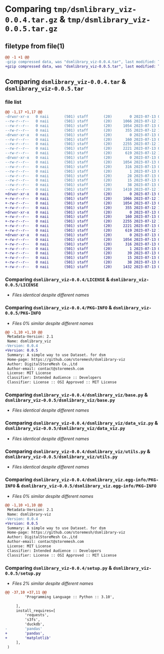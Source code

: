 # Comparing `tmp/dsmlibrary_viz-0.0.4.tar.gz` & `tmp/dsmlibrary_viz-0.0.5.tar.gz`

## filetype from file(1)

```diff
@@ -1 +1 @@
-gzip compressed data, was "dsmlibrary_viz-0.0.4.tar", last modified: Thu Jul 13 09:19:24 2023, max compression
+gzip compressed data, was "dsmlibrary_viz-0.0.5.tar", last modified: Thu Jul 13 09:26:19 2023, max compression
```

## Comparing `dsmlibrary_viz-0.0.4.tar` & `dsmlibrary_viz-0.0.5.tar`

### file list

```diff
@@ -1,17 +1,17 @@
-drwxr-xr-x   0 naii       (501) staff       (20)        0 2023-07-13 09:19:24.035555 dsmlibrary_viz-0.0.4/
--rw-r--r--   0 naii       (501) staff       (20)     1066 2023-07-12 12:08:08.000000 dsmlibrary_viz-0.0.4/LICENSE
--rw-r--r--   0 naii       (501) staff       (20)     1054 2023-07-13 09:19:24.034811 dsmlibrary_viz-0.0.4/PKG-INFO
--rw-r--r--   0 naii       (501) staff       (20)      355 2023-07-12 14:26:15.000000 dsmlibrary_viz-0.0.4/README.md
-drwxr-xr-x   0 naii       (501) staff       (20)        0 2023-07-13 09:19:24.029926 dsmlibrary_viz-0.0.4/dsmlibrary_viz/
--rw-r--r--   0 naii       (501) staff       (20)      160 2023-07-13 09:19:22.000000 dsmlibrary_viz-0.0.4/dsmlibrary_viz/__init__.py
--rw-r--r--   0 naii       (501) staff       (20)     2255 2023-07-12 14:14:40.000000 dsmlibrary_viz-0.0.4/dsmlibrary_viz/base.py
--rw-r--r--   0 naii       (501) staff       (20)     2221 2023-07-13 09:19:09.000000 dsmlibrary_viz-0.0.4/dsmlibrary_viz/data_viz.py
--rw-r--r--   0 naii       (501) staff       (20)      619 2023-07-12 15:26:02.000000 dsmlibrary_viz-0.0.4/dsmlibrary_viz/utils.py
-drwxr-xr-x   0 naii       (501) staff       (20)        0 2023-07-13 09:19:24.033854 dsmlibrary_viz-0.0.4/dsmlibrary_viz.egg-info/
--rw-r--r--   0 naii       (501) staff       (20)     1054 2023-07-13 09:19:24.000000 dsmlibrary_viz-0.0.4/dsmlibrary_viz.egg-info/PKG-INFO
--rw-r--r--   0 naii       (501) staff       (20)      316 2023-07-13 09:19:24.000000 dsmlibrary_viz-0.0.4/dsmlibrary_viz.egg-info/SOURCES.txt
--rw-r--r--   0 naii       (501) staff       (20)        1 2023-07-13 09:19:24.000000 dsmlibrary_viz-0.0.4/dsmlibrary_viz.egg-info/dependency_links.txt
--rw-r--r--   0 naii       (501) staff       (20)       28 2023-07-13 09:19:24.000000 dsmlibrary_viz-0.0.4/dsmlibrary_viz.egg-info/requires.txt
--rw-r--r--   0 naii       (501) staff       (20)       15 2023-07-13 09:19:24.000000 dsmlibrary_viz-0.0.4/dsmlibrary_viz.egg-info/top_level.txt
--rw-r--r--   0 naii       (501) staff       (20)       38 2023-07-13 09:19:24.035728 dsmlibrary_viz-0.0.4/setup.cfg
--rw-r--r--   0 naii       (501) staff       (20)     1410 2023-07-12 14:24:27.000000 dsmlibrary_viz-0.0.4/setup.py
+drwxr-xr-x   0 naii       (501) staff       (20)        0 2023-07-13 09:26:19.562590 dsmlibrary_viz-0.0.5/
+-rw-r--r--   0 naii       (501) staff       (20)     1066 2023-07-12 12:08:08.000000 dsmlibrary_viz-0.0.5/LICENSE
+-rw-r--r--   0 naii       (501) staff       (20)     1054 2023-07-13 09:26:19.562071 dsmlibrary_viz-0.0.5/PKG-INFO
+-rw-r--r--   0 naii       (501) staff       (20)      355 2023-07-12 14:26:15.000000 dsmlibrary_viz-0.0.5/README.md
+drwxr-xr-x   0 naii       (501) staff       (20)        0 2023-07-13 09:26:19.558595 dsmlibrary_viz-0.0.5/dsmlibrary_viz/
+-rw-r--r--   0 naii       (501) staff       (20)      160 2023-07-13 09:26:15.000000 dsmlibrary_viz-0.0.5/dsmlibrary_viz/__init__.py
+-rw-r--r--   0 naii       (501) staff       (20)     2255 2023-07-12 14:14:40.000000 dsmlibrary_viz-0.0.5/dsmlibrary_viz/base.py
+-rw-r--r--   0 naii       (501) staff       (20)     2221 2023-07-13 09:19:09.000000 dsmlibrary_viz-0.0.5/dsmlibrary_viz/data_viz.py
+-rw-r--r--   0 naii       (501) staff       (20)      619 2023-07-12 15:26:02.000000 dsmlibrary_viz-0.0.5/dsmlibrary_viz/utils.py
+drwxr-xr-x   0 naii       (501) staff       (20)        0 2023-07-13 09:26:19.561313 dsmlibrary_viz-0.0.5/dsmlibrary_viz.egg-info/
+-rw-r--r--   0 naii       (501) staff       (20)     1054 2023-07-13 09:26:19.000000 dsmlibrary_viz-0.0.5/dsmlibrary_viz.egg-info/PKG-INFO
+-rw-r--r--   0 naii       (501) staff       (20)      316 2023-07-13 09:26:19.000000 dsmlibrary_viz-0.0.5/dsmlibrary_viz.egg-info/SOURCES.txt
+-rw-r--r--   0 naii       (501) staff       (20)        1 2023-07-13 09:26:19.000000 dsmlibrary_viz-0.0.5/dsmlibrary_viz.egg-info/dependency_links.txt
+-rw-r--r--   0 naii       (501) staff       (20)       39 2023-07-13 09:26:19.000000 dsmlibrary_viz-0.0.5/dsmlibrary_viz.egg-info/requires.txt
+-rw-r--r--   0 naii       (501) staff       (20)       15 2023-07-13 09:26:19.000000 dsmlibrary_viz-0.0.5/dsmlibrary_viz.egg-info/top_level.txt
+-rw-r--r--   0 naii       (501) staff       (20)       38 2023-07-13 09:26:19.562789 dsmlibrary_viz-0.0.5/setup.cfg
+-rw-r--r--   0 naii       (501) staff       (20)     1432 2023-07-13 09:26:06.000000 dsmlibrary_viz-0.0.5/setup.py
```

### Comparing `dsmlibrary_viz-0.0.4/LICENSE` & `dsmlibrary_viz-0.0.5/LICENSE`

 * *Files identical despite different names*

### Comparing `dsmlibrary_viz-0.0.4/PKG-INFO` & `dsmlibrary_viz-0.0.5/PKG-INFO`

 * *Files 0% similar despite different names*

```diff
@@ -1,10 +1,10 @@
 Metadata-Version: 2.1
 Name: dsmlibrary_viz
-Version: 0.0.4
+Version: 0.0.5
 Summary: A simple way to use Dataset. for dsm
 Home-page: https://github.com/storemesh/dsmlibrary-viz
 Author: DigitalStoreMesh Co.,Ltd
 Author-email: contact@storemesh.com
 License: MIT License
 Classifier: Intended Audience :: Developers
 Classifier: License :: OSI Approved :: MIT License
```

### Comparing `dsmlibrary_viz-0.0.4/dsmlibrary_viz/base.py` & `dsmlibrary_viz-0.0.5/dsmlibrary_viz/base.py`

 * *Files identical despite different names*

### Comparing `dsmlibrary_viz-0.0.4/dsmlibrary_viz/data_viz.py` & `dsmlibrary_viz-0.0.5/dsmlibrary_viz/data_viz.py`

 * *Files identical despite different names*

### Comparing `dsmlibrary_viz-0.0.4/dsmlibrary_viz/utils.py` & `dsmlibrary_viz-0.0.5/dsmlibrary_viz/utils.py`

 * *Files identical despite different names*

### Comparing `dsmlibrary_viz-0.0.4/dsmlibrary_viz.egg-info/PKG-INFO` & `dsmlibrary_viz-0.0.5/dsmlibrary_viz.egg-info/PKG-INFO`

 * *Files 0% similar despite different names*

```diff
@@ -1,10 +1,10 @@
 Metadata-Version: 2.1
 Name: dsmlibrary-viz
-Version: 0.0.4
+Version: 0.0.5
 Summary: A simple way to use Dataset. for dsm
 Home-page: https://github.com/storemesh/dsmlibrary-viz
 Author: DigitalStoreMesh Co.,Ltd
 Author-email: contact@storemesh.com
 License: MIT License
 Classifier: Intended Audience :: Developers
 Classifier: License :: OSI Approved :: MIT License
```

### Comparing `dsmlibrary_viz-0.0.4/setup.py` & `dsmlibrary_viz-0.0.5/setup.py`

 * *Files 2% similar despite different names*

```diff
@@ -37,10 +37,11 @@
         'Programming Language :: Python :: 3.10',
 
     ],
     install_requires=[
         'requests',
         's3fs',
         'duckdb',
-        'pandas'
+        'pandas',
+        'matplotlib'
     ],    
 )
```

